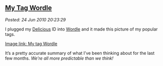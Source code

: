  
[My Tag Wordle](http://bakerjd99.wordpress.com/2010/06/24/my-tag-wordle/)
-------------------------------------------------------------------------

*Posted: 24 Jun 2010 20:23:29*

I plugged my [Delicious](http://delicious.com/) ID into
[Wordle](http://www.wordle.net/create) and it made this picture of my
popular tags.

[Image link: My tag Wordle](http://conceptcontrol.smugmug.com/photos/912376322_TKaCZ-M.png)

It’s a pretty accurate summary of what I’ve been thinking about for the
last few months. *We’re all more predictable than we think!*
